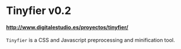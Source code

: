 # Tinyfier v0.2
#### <http://www.digitalestudio.es/proyectos/tinyfier/>

`Tinyfier` is a CSS and Javascript preprocessing and minification tool.